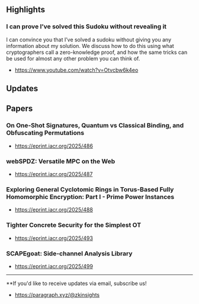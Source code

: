 ## Highlights
### I can prove I’ve solved this Sudoku without revealing it
I can convince you that I’ve solved a sudoku without giving you any information about my solution. We discuss how to do this using what cryptographers call a zero-knowledge proof, and how the same tricks can be used for almost any other problem you can think of.
- <https://www.youtube.com/watch?v=Otvcbw6k4eo>

## Updates

## Papers
### On One-Shot Signatures, Quantum vs Classical Binding, and Obfuscating Permutations
- <https://eprint.iacr.org/2025/486>

### webSPDZ: Versatile MPC on the Web
- <https://eprint.iacr.org/2025/487>

### Exploring General Cyclotomic Rings in Torus-Based Fully Homomorphic Encryption: Part I - Prime Power Instances
- <https://eprint.iacr.org/2025/488>

### Tighter Concrete Security for the Simplest OT
- <https://eprint.iacr.org/2025/493>

### SCAPEgoat: Side-channel Analysis Library
- <https://eprint.iacr.org/2025/499>

---
**If you'd like to receive updates via email, subscribe us!

- <https://paragraph.xyz/@zkinsights>
